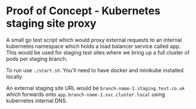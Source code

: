 # Proof of Concept - Kubernetes staging site proxy

A small go test script which would proxy external requests to an internal kubernetes namespace which holds a load balancer service called app. This would be used for staging test sites where we bring up a full cluster of pods per staging branch.

To run use `./start.sh`. You'll need to have docker and minikube installed locally.

An external staging site URL would be `branch-name-1.staging.test.co.uk` which forwards onto `app.branch-name-1.svc.cluster.local` using kubernetes internal DNS.
